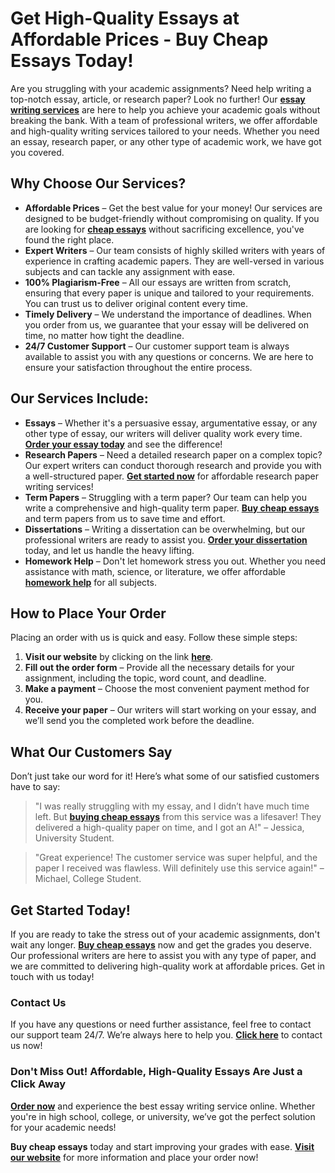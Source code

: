 # Get High-Quality Essays at Affordable Prices - Buy Cheap Essays Today!

Are you struggling with your academic assignments? Need help writing a top-notch essay, article, or research paper? Look no further! Our **[essay writing services](https://tinyurl.com/topessay?keyword=buy+cheap+essays)** are here to help you achieve your academic goals without breaking the bank. With a team of professional writers, we offer affordable and high-quality writing services tailored to your needs. Whether you need an essay, research paper, or any other type of academic work, we have got you covered.

## Why Choose Our Services?

- **Affordable Prices** – Get the best value for your money! Our services are designed to be budget-friendly without compromising on quality. If you are looking for **[cheap essays](https://tinyurl.com/topessay?keyword=buy+cheap+essays)** without sacrificing excellence, you've found the right place.
- **Expert Writers** – Our team consists of highly skilled writers with years of experience in crafting academic papers. They are well-versed in various subjects and can tackle any assignment with ease.
- **100% Plagiarism-Free** – All our essays are written from scratch, ensuring that every paper is unique and tailored to your requirements. You can trust us to deliver original content every time.
- **Timely Delivery** – We understand the importance of deadlines. When you order from us, we guarantee that your essay will be delivered on time, no matter how tight the deadline.
- **24/7 Customer Support** – Our customer support team is always available to assist you with any questions or concerns. We are here to ensure your satisfaction throughout the entire process.

## Our Services Include:

- **Essays** – Whether it's a persuasive essay, argumentative essay, or any other type of essay, our writers will deliver quality work every time. **[Order your essay today](https://tinyurl.com/topessay?keyword=buy+cheap+essays)** and see the difference!
- **Research Papers** – Need a detailed research paper on a complex topic? Our expert writers can conduct thorough research and provide you with a well-structured paper. **[Get started now](https://tinyurl.com/topessay?keyword=buy+cheap+essays)** for affordable research paper writing services!
- **Term Papers** – Struggling with a term paper? Our team can help you write a comprehensive and high-quality term paper. **[Buy cheap essays](https://tinyurl.com/topessay?keyword=buy+cheap+essays)** and term papers from us to save time and effort.
- **Dissertations** – Writing a dissertation can be overwhelming, but our professional writers are ready to assist you. **[Order your dissertation](https://tinyurl.com/topessay?keyword=buy+cheap+essays)** today, and let us handle the heavy lifting.
- **Homework Help** – Don't let homework stress you out. Whether you need assistance with math, science, or literature, we offer affordable **[homework help](https://tinyurl.com/topessay?keyword=buy+cheap+essays)** for all subjects.

## How to Place Your Order

Placing an order with us is quick and easy. Follow these simple steps:

1. **Visit our website** by clicking on the link **[here](https://tinyurl.com/topessay?keyword=buy+cheap+essays)**.
2. **Fill out the order form** – Provide all the necessary details for your assignment, including the topic, word count, and deadline.
3. **Make a payment** – Choose the most convenient payment method for you.
4. **Receive your paper** – Our writers will start working on your essay, and we’ll send you the completed work before the deadline.

## What Our Customers Say

Don’t just take our word for it! Here’s what some of our satisfied customers have to say:

> "I was really struggling with my essay, and I didn’t have much time left. But **[buying cheap essays](https://tinyurl.com/topessay?keyword=buy+cheap+essays)** from this service was a lifesaver! They delivered a high-quality paper on time, and I got an A!" – Jessica, University Student.

> "Great experience! The customer service was super helpful, and the paper I received was flawless. Will definitely use this service again!" – Michael, College Student.

## Get Started Today!

If you are ready to take the stress out of your academic assignments, don't wait any longer. **[Buy cheap essays](https://tinyurl.com/topessay?keyword=buy+cheap+essays)** now and get the grades you deserve. Our professional writers are here to assist you with any type of paper, and we are committed to delivering high-quality work at affordable prices. Get in touch with us today!

### Contact Us

If you have any questions or need further assistance, feel free to contact our support team 24/7. We’re always here to help you. **[Click here](https://tinyurl.com/topessay?keyword=buy+cheap+essays)** to contact us now!

### Don't Miss Out! Affordable, High-Quality Essays Are Just a Click Away

**[Order now](https://tinyurl.com/topessay?keyword=buy+cheap+essays)** and experience the best essay writing service online. Whether you're in high school, college, or university, we’ve got the perfect solution for your academic needs!

**Buy cheap essays** today and start improving your grades with ease. **[Visit our website](https://tinyurl.com/topessay?keyword=buy+cheap+essays)** for more information and place your order now!
